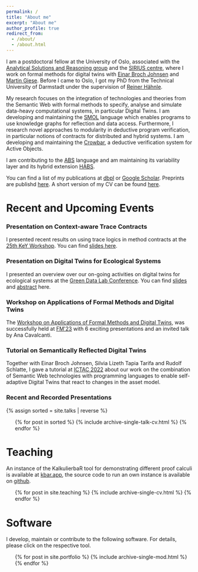 ```yaml
---
permalink: /
title: "About me"
excerpt: "About me"
author_profile: true
redirect_from: 
  - /about/
  - /about.html
---
```


I am a postdoctoral fellow at the University of Oslo, associated with the [Analytical Solutions and Reasoning group](https://www.mn.uio.no/ifi/english/research/groups/asr/index.html) 
and the [SIRIUS centre](https://sirius-labs.no), where I work on formal methods for digital twins with [Einar Broch Johnsen](https://ebjohnsen.org) and [Martin Giese](https://www.mn.uio.no/ifi/english/people/aca/martingi/). Before I came to Oslo, I got my PhD from the Technical University of Darmstadt under the supervision of [Reiner Hähnle](https://www.informatik.tu-darmstadt.de/se/gruppenmitglieder/groupmembers_detailseite_30784.en.jsp).

My research focuses on the integration of technologies and theories from the Semantic Web with formal methods to specify, analyse and simulate data-heavy computational systems, in particular Digital Twins. I am developing and maintaining the [SMOL](https://smolang.org/) language which enables programs to use knowledge graphs for reflection and data access.
Furthermore, I research novel approaches to modularity in deductive program verification, in particular notions of contracts for distributed and hybrid systems.
I am developing and maintaining the [Crowbar](https://github.com/Edkamb/crowbar-tool), a deductive verification system for Active Objects.

I am contributing to the [ABS](https://abs-models.org) language and am maintaining its variability layer and its hybrid extension [HABS](https://formbar.raillab.de/en/publications-and-tools/hybrid-abs/).

You can find a list of my publications at [dbpl](https://dblp.org/pid/177/7383.html) or [Google Scholar](https://scholar.google.com/citations?user=-GBTulYAAAAJ). Preprints are publishd [here](/publications/). A short version of my CV can be found [here](files/cv_short.pdf).

# Recent and Upcoming Events

### Presentation on Context-aware Trace Contracts

I presented recent results on using trace logics in method contracts at the [25th KeY Workshop](https://www.key-project.org/key-symposium/key-symposium-2023/). You can find [slides here](files/key23_slides.pdf).

### Presentation on Digital Twins for Ecological Systems

I presented an overview over our on-going activities on digital twins for ecological systems at the [Green Data Lab Conference](https://www.nmbu.no/forside/en/events/greendatalab-conference). You can find [slides](files/gdl_slides.pdf) and [abstract](files/gdl_abstract.pdf) here.

### Workshop on Applications of Formal Methods and Digital Twins

The [Workshop on Applications of Formal Methods and Digital Twins](https://fm2023.isp.uni-luebeck.de/index.php/workshop-applications-of-formal-methods-and-digital-twins/), was successfully held at [FM'23](https://fm2023.isp.uni-luebeck.de/) with 6 exciting presentations and an invited talk by Ana Cavalcanti.


### Tutorial on Semantically Reflected Digital Twins

Together with Einar Broch Johnsen, Silvia Lizeth Tapia Tarifa and Rudolf Schlatte, I gave a tutorial at [ICTAC 2022](https://viam.science.tsu.ge/clas2022/ictac/school.html) about our work on the combination of Semantic Web technologies with programming languages to enable
self-adaptive Digital Twins that react to changes in the asset model.

### Recent and Recorded Presentations
{% assign sorted = site.talks | reverse %}
  <ul>{% for post in sorted %}
    {% include archive-single-talk-cv.html %}
  {% endfor %}</ul>

# Teaching
An instance of the KalkulierbaR tool for demonstrating different proof calculi is available at [kbar.app](http://kbar.app), the source code to run an own instance is available on [github](https://github.com/kalkulierbar/kalkulierbar).

  <ul>{% for post in site.teaching %}
    {% include archive-single-cv.html %}
  {% endfor %}</ul>


# Software
I develop, maintain or contribute to the following software. For details, please click on the respective tool.

  <ul>{% for post in site.portfolio %}
    {% include archive-single-mod.html %}
  {% endfor %}</ul>

